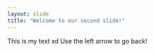 ```yaml
---
layout: slide
title: "Welcome to our second slide!"
---
```

This is my text xd 
Use the left arrow to go back!
